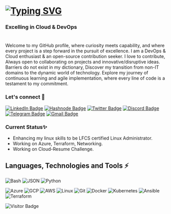<h1><a href="https://git.io/typing-svg"><img src="https://readme-typing-svg.demolab.com?font=Fira+Code&weight=500&size=28&pause=1000&color=51bacf&Left=true&vLeft=true&width=1200&height=60&lines=Hi+%F0%9F%91%8B%2C+Explore+world+of+Cloud+%26+DevOps+;With+Vijay+Kumar+Singh%2C+Let's+connect!+" alt="Typing SVG" /></a></h1>

<h3 align="left">Excelling in Cloud & DevOps </h3>

<h1></h1>Welcome to my GitHub profile, where curiosity meets capability, and where every project is a step forward in the pursuit of excellence. I am a DevOps & Cloud enthusiast & an open-source contribution seeker. I love to contribute, Always open to collaborating on projects and innovative/disruptive ideas. Barriers do not exist in my dictionary, Discover my transition from non-IT domains to the dynamic world of technology. Explore my journey of continuous learning and agile implementation, where every line of code is a testament to my commitment. <br>

### Let's connect 🤝
[![LinkedIn Badge](https://img.shields.io/badge/-@krvsc-blue?style=round-square&logo=linkedin&logoColor=white&link=https://www.linkedin.com/in/krvsc/)](https://www.linkedin.com/in/krvsc/)
[![Hashnode Badge](https://img.shields.io/badge/-@krvsc-034efc?style=round-square&labelColor=000000&logo=Hashnode&link=https://blog.krvsc.cloud/)](https://blog.krvsc.cloud/)
[![Twitter Badge](https://img.shields.io/badge/-@VijayKrvsc-1DA1F2?style=round-square&logo=twitter&logoColor=white&link=https://twitter.com/VijayKrvsc)](https://twitter.com/VijayKrvsc)
[![Discord Badge](https://img.shields.io/badge/-Join%20Chat-5865F2?style=round-square&logo=discord&logoColor=white&link=https://discord.com/channels/1204683007789891634/1204683008422969397)](https://discord.com/channels/1204683007789891634/1204683008422969397)
[![Telegram Badge](https://img.shields.io/badge/-Join%20Chat-2CA5E0?style=round-square&logo=telegram&logoColor=white&link=https://t.me/+l0yIB7oFeKdmZjk9)](https://t.me/+l0yIB7oFeKdmZjk9)
[![Gmail Badge](https://img.shields.io/badge/-vscit23@gmail.com-white?style=round-square&logo=Gmail&logoColor=black&link=mailto:vscit23@gmail.com)](mailto:vscit23@gmail.com)

### Current Status✨
+ Enhancing my linux skills to be LFCS certified Linux Administrator.
+ Working on Azure, Terraform, Networking.
+ Working on Cloud-Resume Challenge.
  
## Languages, Technologies and Tools ⚡ 

![Bash](https://img.shields.io/badge/-Bash-black?style=flat-square&logo=Bash)
![JSON](https://img.shields.io/badge/-JSON-black?style=flat-square&logo=JSON)
![Python](https://img.shields.io/badge/-Python-black?style=flat-square&logo=Python)

![Azure](https://img.shields.io/badge/-Azure-black?style=round-square&logo=Microsoft-Azure)
![GCP](https://img.shields.io/badge/-GCP-black?style=round-square&logo=Google-Cloud)
![AWS](https://img.shields.io/badge/-AWS-black?style=round-square&logo=Amazon-AWS)
![Linux](https://img.shields.io/badge/-Linux-black?style=round-square&logo=Linux)
![Git](https://img.shields.io/badge/-Git-black?style=round-square&logo=Git)
![Docker](https://img.shields.io/badge/-Docker-black?style=round-square&logo=Docker)
![Kubernetes](https://img.shields.io/badge/-Kubernetes-black?style=round-square&logo=Kubernetes)
![Ansible](https://img.shields.io/badge/-Ansible-black?style=round-square&logo=Ansible)
![Terraform](https://img.shields.io/badge/-Terraform-black?style=round-square&logo=Terraform)


![Visitor Badge](https://visitor-badge.laobi.icu/badge?page_id=krvsc.krvsc)

